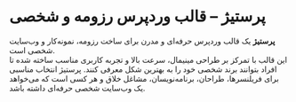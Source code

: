 # پرستیژ – قالب وردپرس رزومه و شخصی

**پرستیژ** یک قالب وردپرس حرفه‌ای و مدرن برای ساخت رزومه، نمونه‌کار و وب‌سایت شخصی است.  
این قالب با تمرکز بر طراحی مینیمال، سرعت بالا و تجربه کاربری مناسب ساخته شده تا افراد بتوانند برند شخصی خود را به بهترین شکل معرفی کنند. پرستیژ انتخاب مناسبی برای فریلنسرها، طراحان، برنامه‌نویسان، مشاغل خلاق و هر کسی است که می‌خواهد یک وب‌سایت شخصی حرفه‌ای داشته باشد.
